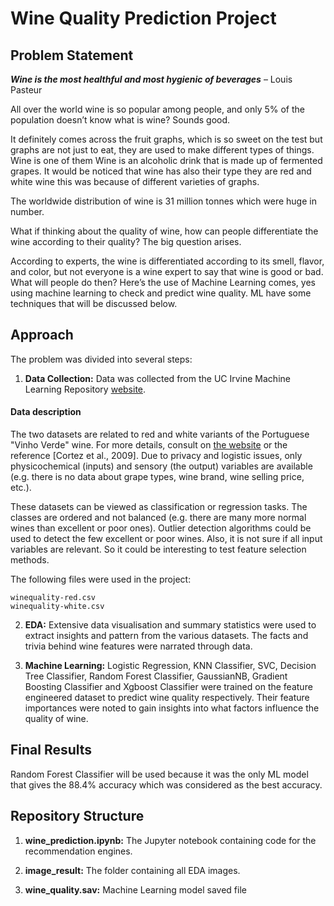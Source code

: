 # Wine Quality Prediction Project

## Problem Statement

***Wine is the most healthful and most hygienic of beverages***
– Louis Pasteur

All over the world wine is so popular among people, and only 5% of the population doesn’t know what is wine? Sounds good.

It definitely comes across the fruit graphs, which is so sweet on the test but graphs are not just to eat, they are used to make different types of things. Wine is one of them Wine is an alcoholic drink that is made up of fermented grapes. It would be noticed that wine has also their type they are red and white wine this was because of different varieties of graphs.

The worldwide distribution of wine is 31 million tonnes which were huge in number.

What if thinking about the quality of wine, how can people differentiate the wine according to their quality? The big question arises.

According to experts, the wine is differentiated according to its smell, flavor, and color, but not everyone is a wine expert to say that wine is good or bad. What will people do then? Here’s the use of Machine Learning comes, yes using machine learning to check and predict wine quality. ML have some techniques that will be discussed below.


## Approach 

The problem was divided into several steps:

1. **Data Collection:** Data was collected from the UC Irvine Machine Learning Repository [website](https://archive.ics.uci.edu/dataset/186/wine%252Bquality).

#### Data description

The two datasets are related to red and white variants of the Portuguese "Vinho Verde" wine. For more details, consult on [the website](http://www.vinhoverde.pt/en/) or the reference [Cortez et al., 2009].  Due to privacy and logistic issues, only physicochemical (inputs) and sensory (the output) variables are available (e.g. there is no data about grape types, wine brand, wine selling price, etc.).

These datasets can be viewed as classification or regression tasks.  The classes are ordered and not balanced (e.g. there are many more normal wines than excellent or poor ones). Outlier detection algorithms could be used to detect the few excellent or poor wines. Also, it is not sure if all input variables are relevant. So it could be interesting to test feature selection methods.

The following files were used in the project:

```
winequality-red.csv
winequality-white.csv
```

2. **EDA:** Extensive data visualisation and summary statistics were used to extract insights and pattern from the various datasets. The facts and trivia behind wine features were narrated through data.

3. **Machine Learning:** Logistic Regression, KNN Classifier, SVC, Decision Tree Classifier, Random Forest Classifier, GaussianNB, Gradient Boosting Classifier and Xgboost Classifier were trained on the feature engineered dataset to predict wine quality respectively. Their feature importances were noted to gain insights into what factors influence the quality of wine.


## Final Results 

Random Forest Classifier will be used because it was the only ML model that gives the 88.4% accuracy which was considered as the best accuracy.


## Repository Structure

1. **wine_prediction.ipynb:** The Jupyter notebook containing code for the recommendation engines.

2. **image_result:** The folder containing all EDA images.

3. **wine_quality.sav:** Machine Learning model saved file

